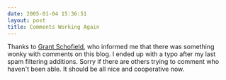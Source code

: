 ```yaml
---
date: 2005-01-04 15:36:51
layout: post
title: Comments Working Again
---
```


Thanks to [Grant Schofield](http://contest.bakankin.com/), who informed me that there was something wonky with comments on this blog. I ended up with a typo after my last spam filtering additions.  Sorry if there are others trying to comment who haven't been able. It should be all nice and cooperative now.
